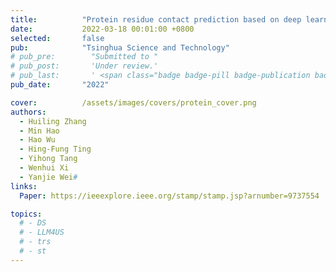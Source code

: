 ```yaml
---
title:          "Protein residue contact prediction based on deep learning and massive statistical features from multi-sequence alignment"
date:           2022-03-18 00:01:00 +0800
selected:       false
pub:            "Tsinghua Science and Technology"
# pub_pre:        "Submitted to "
# pub_post:       'Under review.'
# pub_last:       ' <span class="badge badge-pill badge-publication badge-success">Oral Presentation</span>'
pub_date:       "2022"

cover:          /assets/images/covers/protein_cover.png
authors:
  - Huiling Zhang
  - Min Hao
  - Hao Wu
  - Hing-Fung Ting
  - Yihong Tang
  - Wenhui Xi
  - Yanjie Wei#
links:
  Paper: https://ieeexplore.ieee.org/stamp/stamp.jsp?arnumber=9737554

topics:
  # - DS
  # - LLM4US
  # - trs
  # - st
---
```

